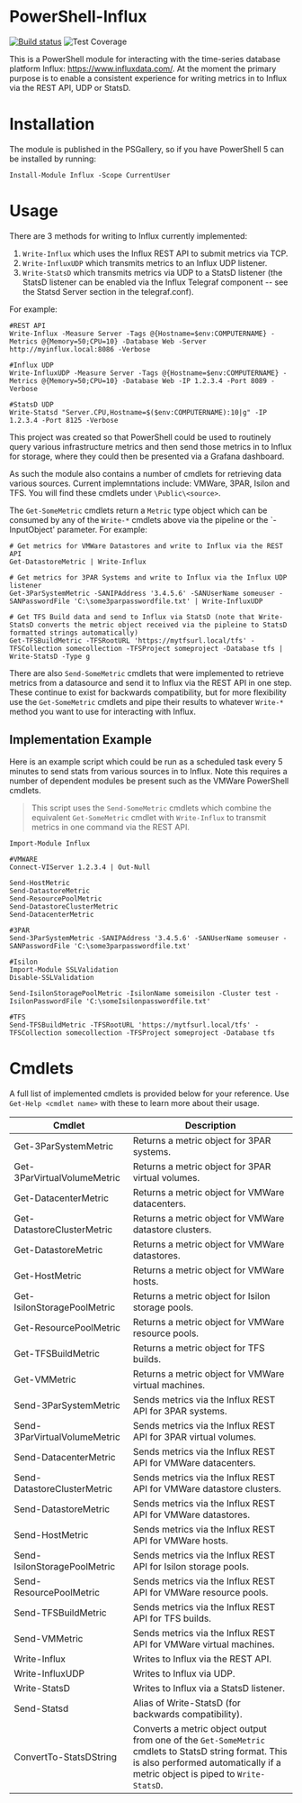 # PowerShell-Influx

[![Build status](https://ci.appveyor.com/api/projects/status/v6215sfhyvorhgo8?svg=true)](https://ci.appveyor.com/project/markwragg/powershell-influx) ![Test Coverage](https://img.shields.io/badge/coverage-98%25-brightgreen.svg?maxAge=60)

This is a PowerShell module for interacting with the time-series database platform Influx: https://www.influxdata.com/. At the moment the primary purpose is to enable a consistent experience for writing metrics in to Influx via the REST API, UDP or StatsD. 

# Installation

The module is published in the PSGallery, so if you have PowerShell 5 can be installed by running:
```
Install-Module Influx -Scope CurrentUser
```

# Usage

There are 3 methods for writing to Influx currently implemented:

1. `Write-Influx` which uses the Influx REST API to submit metrics via TCP.
2. `Write-InfluxUDP` which transmits metrics to an Influx UDP listener.
3. `Write-StatsD` which transmits metrics via UDP to a StatsD listener (the StatsD listener can be enabled via the Influx Telegraf component -- see the Statsd Server section in the telegraf.conf).

For example:

```
#REST API
Write-Influx -Measure Server -Tags @{Hostname=$env:COMPUTERNAME} -Metrics @{Memory=50;CPU=10} -Database Web -Server http://myinflux.local:8086 -Verbose
 
#Influx UDP
Write-InfluxUDP -Measure Server -Tags @{Hostname=$env:COMPUTERNAME} -Metrics @{Memory=50;CPU=10} -Database Web -IP 1.2.3.4 -Port 8089 -Verbose
 
#StatsD UDP
Write-Statsd "Server.CPU,Hostname=$($env:COMPUTERNAME):10|g" -IP 1.2.3.4 -Port 8125 -Verbose
```

This project was created so that PowerShell could be used to routinely query various infrastructure metrics and then send those metrics in to Influx for storage, where they could then be presented via a Grafana dashboard.

As such the module also contains a number of cmdlets for retrieving data various sources. Current implemntations include: VMWare, 3PAR, Isilon and TFS. You will find these cmdlets under `\Public\<source>`.

The `Get-SomeMetric` cmdlets return a `Metric` type object which can be consumed by any of the `Write-*` cmdlets above via the pipeline or the `-InputObject' parameter. For example:

```
# Get metrics for VMWare Datastores and write to Influx via the REST API
Get-DatastoreMetric | Write-Influx

# Get metrics for 3PAR Systems and write to Influx via the Influx UDP listener
Get-3ParSystemMetric -SANIPAddress '3.4.5.6' -SANUserName someuser -SANPasswordFile 'C:\some3parpasswordfile.txt' | Write-InfluxUDP

# Get TFS Build data and send to Influx via StatsD (note that Write-StatsD converts the metric object received via the pipleine to StatsD formatted strings automatically)
Get-TFSBuildMetric -TFSRootURL 'https://mytfsurl.local/tfs' -TFSCollection somecollection -TFSProject someproject -Database tfs | Write-StatsD -Type g
```

There are also `Send-SomeMetric` cmdlets that were implemented to retrieve metrics from a datasource and send it to Influx via the REST API in one step. These continue to exist for backwards compatibility, but for more flexibility use the `Get-SomeMetric` cmdlets and pipe their results to whatever `Write-*` method you want to use for interacting with Influx.

## Implementation Example

Here is an example script which could be run as a scheduled task every 5 minutes to send stats from various sources in to Influx. Note this requires a number of dependent modules be present such as the VMWare PowerShell cmdlets.

> This script uses the `Send-SomeMetric` cmdlets which combine the equivalent `Get-SomeMetric` cmdlet with `Write-Influx` to transmit metrics in one command via the REST API.

```
Import-Module Influx

#VMWARE
Connect-VIServer 1.2.3.4 | Out-Null

Send-HostMetric
Send-DatastoreMetric
Send-ResourcePoolMetric
Send-DatastoreClusterMetric
Send-DatacenterMetric

#3PAR
Send-3ParSystemMetric -SANIPAddress '3.4.5.6' -SANUserName someuser -SANPasswordFile 'C:\some3parpasswordfile.txt'

#Isilon
Import-Module SSLValidation
Disable-SSLValidation

Send-IsilonStoragePoolMetric -IsilonName someisilon -Cluster test -IsilonPasswordFile 'C:\someIsilonpasswordfile.txt'

#TFS
Send-TFSBuildMetric -TFSRootURL 'https://mytfsurl.local/tfs' -TFSCollection somecollection -TFSProject someproject -Database tfs
```

# Cmdlets

A full list of implemented cmdlets is provided below for your reference. Use `Get-Help <cmdlet name>` with these to learn more about their usage.

Cmdlet                       | Description
-----------------------------| --------------------------------------------------------------------
Get-3ParSystemMetric         | Returns a metric object for 3PAR systems.
Get-3ParVirtualVolumeMetric  | Returns a metric object for 3PAR virtual volumes.
Get-DatacenterMetric         | Returns a metric object for VMWare datacenters.
Get-DatastoreClusterMetric   | Returns a metric object for VMWare datastore clusters.
Get-DatastoreMetric          | Returns a metric object for VMWare datastores.
Get-HostMetric               | Returns a metric object for VMWare hosts.
Get-IsilonStoragePoolMetric  | Returns a metric object for Isilon storage pools.
Get-ResourcePoolMetric       | Returns a metric object for VMWare resource pools.
Get-TFSBuildMetric           | Returns a metric object for TFS builds.
Get-VMMetric                 | Returns a metric object for VMWare virtual machines.
Send-3ParSystemMetric        | Sends metrics via the Influx REST API for 3PAR systems.
Send-3ParVirtualVolumeMetric | Sends metrics via the Influx REST API for 3PAR virtual volumes.
Send-DatacenterMetric        | Sends metrics via the Influx REST API for VMWare datacenters.
Send-DatastoreClusterMetric  | Sends metrics via the Influx REST API for VMWare datastore clusters.
Send-DatastoreMetric         | Sends metrics via the Influx REST API for VMWare datastores.
Send-HostMetric              | Sends metrics via the Influx REST API for VMWare hosts.
Send-IsilonStoragePoolMetric | Sends metrics via the Influx REST API for Isilon storage pools.
Send-ResourcePoolMetric      | Sends metrics via the Influx REST API for VMWare resource pools.
Send-TFSBuildMetric          | Sends metrics via the Influx REST API for TFS builds.
Send-VMMetric                | Sends metrics via the Influx REST API for VMWare virtual machines.
Write-Influx                 | Writes to Influx via the REST API.
Write-InfluxUDP              | Writes to Influx via UDP.
Write-StatsD                 | Writes to Influx via a StatsD listener.
Send-Statsd                  | Alias of Write-StatsD (for backwards compatibility).
ConvertTo-StatsDString       | Converts a metric object output from one of the `Get-SomeMetric` cmdlets to StatsD string format. This is also performed automatically if a metric object is piped to `Write-StatsD`.
